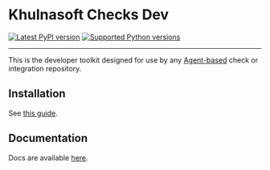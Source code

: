 # Khulnasoft Checks Dev

[![Latest PyPI version][1]][3]
[![Supported Python versions][2]][3]

-----

This is the developer toolkit designed for use by any [Agent-based][5] check or
integration repository.


## Installation

See [this guide][6].

## Documentation

Docs are available [here][7].

[1]: https://img.shields.io/pypi/v/khulnasoft-checks-dev.svg
[2]: https://img.shields.io/pypi/pyversions/khulnasoft-checks-dev.svg
[3]: https://pypi.org/project/khulnasoft-checks-dev/
[5]: https://github.com/KhulnaSoft/khulnasoft-agent
[6]: https://khulnasofthq.dev/integrations-core/setup/#ddev
[7]: https://khulnasofthq.dev/integrations-core/ddev/about/
